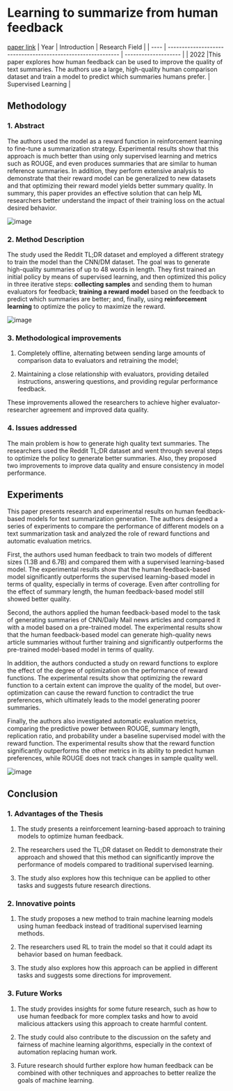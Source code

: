 # Learning to summarize from human feedback
[paper link](https://arxiv.org/pdf/2009.01325) 
| Year | Introduction                                                         | Research Field                 |
| ---- | ------------------------------------------------------------ | -------------------- |
| 2022 |This paper explores how human feedback can be used to improve the quality of text summaries. The authors use a large, high-quality human comparison dataset and train a model to predict which summaries humans prefer.           | Supervised Learning          |

## Methodology

### 1. Abstract
  The authors used the model as a reward function in reinforcement learning to fine-tune a summarization strategy. Experimental results show that this approach is much better than using only supervised learning and metrics such as ROUGE, and even produces summaries that are similar to human reference summaries. In addition, they perform extensive analysis to demonstrate that their reward model can be generalized to new datasets and that optimizing their reward model yields better summary quality. In summary, this paper provides an effective solution that can help ML researchers better understand the impact of their training loss on the actual desired behavior.

![image](https://github.com/user-attachments/assets/283ba8cc-42d5-4abd-b5bf-f1f014a0f959)

### 2. Method Description 
The study used the Reddit TL;DR dataset and employed a different strategy to train the model than the CNN/DM dataset. The goal was to generate high-quality summaries of up to 48 words in length. They first trained an initial policy by means of supervised learning, and then optimized this policy in three iterative steps: **collecting samples** and sending them to human evaluators for feedback; **training a reward model** based on the feedback to predict which summaries are better; and, finally, using **reinforcement learning** to optimize the policy to maximize the reward.

![image](https://github.com/user-attachments/assets/9143ec04-7506-44d9-aad9-759bbb7d1ca7)

### 3. Methodological improvements
1. Completely offline, alternating between sending large amounts of comparison data to evaluators and retraining the model;

2. Maintaining a close relationship with evaluators, providing detailed instructions, answering questions, and providing regular performance feedback.
 
These improvements allowed the researchers to achieve higher evaluator-researcher agreement and improved data quality.

### 4. Issues addressed 
The main problem is how to generate high quality text summaries. The researchers used the Reddit TL;DR dataset and went through several steps to optimize the policy to generate better summaries. Also, they proposed two improvements to improve data quality and ensure consistency in model performance.

## Experiments
  This paper presents research and experimental results on human feedback-based models for text summarization generation. The authors designed a series of experiments to compare the performance of different models on a text summarization task and analyzed the role of reward functions and automatic evaluation metrics.

First, the authors used human feedback to train two models of different sizes (1.3B and 6.7B) and compared them with a supervised learning-based model. The experimental results show that the human feedback-based model significantly outperforms the supervised learning-based model in terms of quality, especially in terms of coverage. Even after controlling for the effect of summary length, the human feedback-based model still showed better quality.

Second, the authors applied the human feedback-based model to the task of generating summaries of CNN/Daily Mail news articles and compared it with a model based on a pre-trained model. The experimental results show that the human feedback-based model can generate high-quality news article summaries without further training and significantly outperforms the pre-trained model-based model in terms of quality.

In addition, the authors conducted a study on reward functions to explore the effect of the degree of optimization on the performance of reward functions. The experimental results show that optimizing the reward function to a certain extent can improve the quality of the model, but over-optimization can cause the reward function to contradict the true preferences, which ultimately leads to the model generating poorer summaries.

Finally, the authors also investigated automatic evaluation metrics, comparing the predictive power between ROUGE, summary length, replication ratio, and probability under a baseline supervised model with the reward function. The experimental results show that the reward function significantly outperforms the other metrics in its ability to predict human preferences, while ROUGE does not track changes in sample quality well.

![image](https://github.com/user-attachments/assets/9f033a02-e844-472a-ad18-712d5dcc12e8)

## Conclusion

### 1. Advantages of the Thesis
  1. The study presents a reinforcement learning-based approach to training models to optimize human feedback.
  
  2. The researchers used the TL;DR dataset on Reddit to demonstrate their approach and showed that this method can significantly improve the performance of models compared to traditional supervised learning.
  
  3. The study also explores how this technique can be applied to other tasks and suggests future research directions.
     
### 2. Innovative points
  1. The study proposes a new method to train machine learning models using human feedback instead of traditional supervised learning methods.
  
  2. The researchers used RL to train the model so that it could adapt its behavior based on human feedback.
  
  3. The study also explores how this approach can be applied in different tasks and suggests some directions for improvement.

### 3. Future Works
  1. The study provides insights for some future research, such as how to use human feedback for more complex tasks and how to avoid malicious attackers using this approach to create harmful content.
  
  2. The study could also contribute to the discussion on the safety and fairness of machine learning algorithms, especially in the context of automation replacing human work.
  
  3. Future research should further explore how human feedback can be combined with other techniques and approaches to better realize the goals of machine learning.

